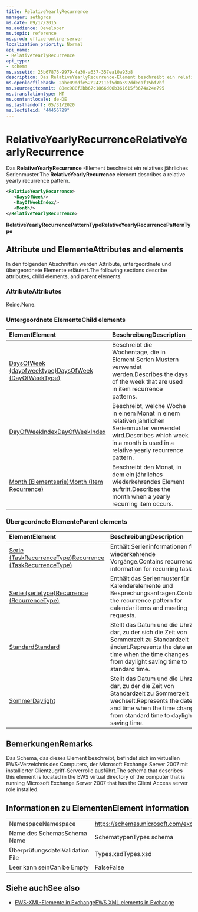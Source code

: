 ```yaml
---
title: RelativeYearlyRecurrence
manager: sethgros
ms.date: 09/17/2015
ms.audience: Developer
ms.topic: reference
ms.prod: office-online-server
localization_priority: Normal
api_name:
- RelativeYearlyRecurrence
api_type:
- schema
ms.assetid: 25b67876-9979-4a30-a637-357ea10a93b8
description: Das RelativeYearlyRecurrence-Element beschreibt ein relatives jährliches Serienmuster.
ms.openlocfilehash: 2abe09ddfe52c24211ef5d0a392ddecaf15bf7bf
ms.sourcegitcommit: 88ec988f2bb67c1866d06b361615f3674a24e795
ms.translationtype: MT
ms.contentlocale: de-DE
ms.lasthandoff: 05/31/2020
ms.locfileid: "44456729"
---
```

# <a name="relativeyearlyrecurrence"></a><span data-ttu-id="1fcfc-103">RelativeYearlyRecurrence</span><span class="sxs-lookup"><span data-stu-id="1fcfc-103">RelativeYearlyRecurrence</span></span>

<span data-ttu-id="1fcfc-104">Das **RelativeYearlyRecurrence** -Element beschreibt ein relatives jährliches Serienmuster.</span><span class="sxs-lookup"><span data-stu-id="1fcfc-104">The **RelativeYearlyRecurrence** element describes a relative yearly recurrence pattern.</span></span> 
  
```xml
<RelativeYearlyRecurrence>
   <DaysOfWeek/>
   <DayOfWeekIndex/>
   <Month/>
</RelativeYearlyRecurrence>
```

 <span data-ttu-id="1fcfc-105">**RelativeYearlyRecurrencePatternType**</span><span class="sxs-lookup"><span data-stu-id="1fcfc-105">**RelativeYearlyRecurrencePatternType**</span></span>
## <a name="attributes-and-elements"></a><span data-ttu-id="1fcfc-106">Attribute und Elemente</span><span class="sxs-lookup"><span data-stu-id="1fcfc-106">Attributes and elements</span></span>

<span data-ttu-id="1fcfc-107">In den folgenden Abschnitten werden Attribute, untergeordnete und übergeordnete Elemente erläutert.</span><span class="sxs-lookup"><span data-stu-id="1fcfc-107">The following sections describe attributes, child elements, and parent elements.</span></span>
  
### <a name="attributes"></a><span data-ttu-id="1fcfc-108">Attribute</span><span class="sxs-lookup"><span data-stu-id="1fcfc-108">Attributes</span></span>

<span data-ttu-id="1fcfc-109">Keine.</span><span class="sxs-lookup"><span data-stu-id="1fcfc-109">None.</span></span>
  
### <a name="child-elements"></a><span data-ttu-id="1fcfc-110">Untergeordnete Elemente</span><span class="sxs-lookup"><span data-stu-id="1fcfc-110">Child elements</span></span>

|<span data-ttu-id="1fcfc-111">**Element**</span><span class="sxs-lookup"><span data-stu-id="1fcfc-111">**Element**</span></span>|<span data-ttu-id="1fcfc-112">**Beschreibung**</span><span class="sxs-lookup"><span data-stu-id="1fcfc-112">**Description**</span></span>|
|:-----|:-----|
|[<span data-ttu-id="1fcfc-113">DaysOfWeek (dayofweektype)</span><span class="sxs-lookup"><span data-stu-id="1fcfc-113">DaysOfWeek (DayOfWeekType)</span></span>](daysofweek-dayofweektype.md) <br/> |<span data-ttu-id="1fcfc-114">Beschreibt die Wochentage, die in Element Serien Mustern verwendet werden.</span><span class="sxs-lookup"><span data-stu-id="1fcfc-114">Describes the days of the week that are used in item recurrence patterns.</span></span>  <br/> |
|[<span data-ttu-id="1fcfc-115">DayOfWeekIndex</span><span class="sxs-lookup"><span data-stu-id="1fcfc-115">DayOfWeekIndex</span></span>](dayofweekindex.md) <br/> |<span data-ttu-id="1fcfc-116">Beschreibt, welche Woche in einem Monat in einem relativen jährlichen Serienmuster verwendet wird.</span><span class="sxs-lookup"><span data-stu-id="1fcfc-116">Describes which week in a month is used in a relative yearly recurrence pattern.</span></span>  <br/> |
|[<span data-ttu-id="1fcfc-117">Month (Elementserie)</span><span class="sxs-lookup"><span data-stu-id="1fcfc-117">Month (Item Recurrence)</span></span>](month-item-recurrence.md) <br/> |<span data-ttu-id="1fcfc-118">Beschreibt den Monat, in dem ein jährliches wiederkehrendes Element auftritt.</span><span class="sxs-lookup"><span data-stu-id="1fcfc-118">Describes the month when a yearly recurring item occurs.</span></span>  <br/> |
   
### <a name="parent-elements"></a><span data-ttu-id="1fcfc-119">Übergeordnete Elemente</span><span class="sxs-lookup"><span data-stu-id="1fcfc-119">Parent elements</span></span>

|<span data-ttu-id="1fcfc-120">**Element**</span><span class="sxs-lookup"><span data-stu-id="1fcfc-120">**Element**</span></span>|<span data-ttu-id="1fcfc-121">**Beschreibung**</span><span class="sxs-lookup"><span data-stu-id="1fcfc-121">**Description**</span></span>|
|:-----|:-----|
|[<span data-ttu-id="1fcfc-122">Serie (TaskRecurrenceType)</span><span class="sxs-lookup"><span data-stu-id="1fcfc-122">Recurrence (TaskRecurrenceType)</span></span>](recurrence-taskrecurrencetype.md) <br/> |<span data-ttu-id="1fcfc-123">Enthält Serieninformationen für wiederkehrende Vorgänge.</span><span class="sxs-lookup"><span data-stu-id="1fcfc-123">Contains recurrence information for recurring tasks.</span></span>  <br/> |
|[<span data-ttu-id="1fcfc-124">Serie (serietype)</span><span class="sxs-lookup"><span data-stu-id="1fcfc-124">Recurrence (RecurrenceType)</span></span>](recurrence-recurrencetype.md) <br/> |<span data-ttu-id="1fcfc-125">Enthält das Serienmuster für Kalenderelemente und Besprechungsanfragen.</span><span class="sxs-lookup"><span data-stu-id="1fcfc-125">Contains the recurrence pattern for calendar items and meeting requests.</span></span>  <br/> |
|[<span data-ttu-id="1fcfc-126">Standard</span><span class="sxs-lookup"><span data-stu-id="1fcfc-126">Standard</span></span>](standard.md) <br/> |<span data-ttu-id="1fcfc-127">Stellt das Datum und die Uhrzeit dar, zu der sich die Zeit von Sommerzeit zu Standardzeit ändert.</span><span class="sxs-lookup"><span data-stu-id="1fcfc-127">Represents the date and time when the time changes from daylight saving time to standard time.</span></span>  <br/> |
|[<span data-ttu-id="1fcfc-128">Sommer</span><span class="sxs-lookup"><span data-stu-id="1fcfc-128">Daylight</span></span>](daylight.md) <br/> |<span data-ttu-id="1fcfc-129">Stellt das Datum und die Uhrzeit dar, zu der die Zeit von Standardzeit zu Sommerzeit wechselt.</span><span class="sxs-lookup"><span data-stu-id="1fcfc-129">Represents the date and time when the time changes from standard time to daylight saving time.</span></span>  <br/> |
   
## <a name="remarks"></a><span data-ttu-id="1fcfc-130">Bemerkungen</span><span class="sxs-lookup"><span data-stu-id="1fcfc-130">Remarks</span></span>

<span data-ttu-id="1fcfc-131">Das Schema, das dieses Element beschreibt, befindet sich im virtuellen EWS-Verzeichnis des Computers, der Microsoft Exchange Server 2007 mit installierter Clientzugriff-Serverrolle ausführt.</span><span class="sxs-lookup"><span data-stu-id="1fcfc-131">The schema that describes this element is located in the EWS virtual directory of the computer that is running Microsoft Exchange Server 2007 that has the Client Access server role installed.</span></span>
  
## <a name="element-information"></a><span data-ttu-id="1fcfc-132">Informationen zu Elementen</span><span class="sxs-lookup"><span data-stu-id="1fcfc-132">Element information</span></span>

|||
|:-----|:-----|
|<span data-ttu-id="1fcfc-133">Namespace</span><span class="sxs-lookup"><span data-stu-id="1fcfc-133">Namespace</span></span>  <br/> |https://schemas.microsoft.com/exchange/services/2006/types  <br/> |
|<span data-ttu-id="1fcfc-134">Name des Schemas</span><span class="sxs-lookup"><span data-stu-id="1fcfc-134">Schema Name</span></span>  <br/> |<span data-ttu-id="1fcfc-135">Schematypen</span><span class="sxs-lookup"><span data-stu-id="1fcfc-135">Types schema</span></span>  <br/> |
|<span data-ttu-id="1fcfc-136">Überprüfungsdatei</span><span class="sxs-lookup"><span data-stu-id="1fcfc-136">Validation File</span></span>  <br/> |<span data-ttu-id="1fcfc-137">Types.xsd</span><span class="sxs-lookup"><span data-stu-id="1fcfc-137">Types.xsd</span></span>  <br/> |
|<span data-ttu-id="1fcfc-138">Leer kann sein</span><span class="sxs-lookup"><span data-stu-id="1fcfc-138">Can be Empty</span></span>  <br/> |<span data-ttu-id="1fcfc-139">False</span><span class="sxs-lookup"><span data-stu-id="1fcfc-139">False</span></span>  <br/> |
   
## <a name="see-also"></a><span data-ttu-id="1fcfc-140">Siehe auch</span><span class="sxs-lookup"><span data-stu-id="1fcfc-140">See also</span></span>



- [<span data-ttu-id="1fcfc-141">EWS-XML-Elemente in Exchange</span><span class="sxs-lookup"><span data-stu-id="1fcfc-141">EWS XML elements in Exchange</span></span>](ews-xml-elements-in-exchange.md)

